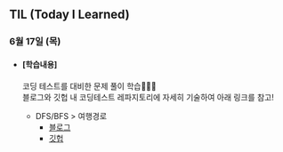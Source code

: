 ## TIL (Today I Learned)

### 6월 17일 (목)

- #### [학습내용]
  
  코딩 테스트를 대비한 문제 풀이 학습🧑🏻‍💻   
  블로그와 깃헙 내 코딩테스트 레파지토리에 자세히 기술하여 아래 링크를 참고!
  
  - DFS/BFS > 여행경로
    - [블로그](https://green1229.tistory.com/143)
    - [깃헙](https://github.com/GREENOVER/CodingTest/tree/main/DFS:BFS_여행경로)

